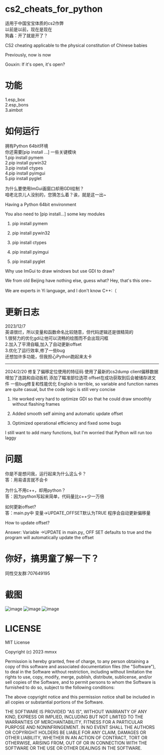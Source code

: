 # cs2_cheats_for_python
适用于中国宝宝体质的cs2作弊  
以前是以前，现在是现在  
狗鑫：开了就是开了？  

CS2 cheating applicable to the physical constitution of Chinese babies

Previously, now is now

Gouxin: If it's open, it's open?
# 功能
1.esp_box  
2.esp_bons  
3.aimbot  
# 如何运行
 拥有Python 64bit环境  
你还需要[pip install ...] 一些关键模块  
1.pip install pymem  
2.pip install pywin32  
3.pip install ctypes  
4.pip install pyimgui   
5.pip install pyglet  
  
为什么要使用ImGui画窗口却用GDI绘制？  
咱老北京儿人没别的，您猜怎么着？诶，就是这一出~  

Having a Python 64bit environment

You also need to [pip install...] some key modules

1. pip install pymem

2. pip install pywin32

3. pip install ctypes

4. pip install pyimgui

5. pip install pyglet



Why use ImGui to draw windows but use GDI to draw?

We from old Beijing have nothing else, guess what? Hey, that's this one~

We are experts in Yi language, and I don't know C++:（
# 更新日志
2023/12/7  
英语很烂，所以变量和函数命名比较随意，但代码逻辑还是很精简的  
1.很努力的优化gdi让他可以流畅的绘图而不会出现闪框  
2.加入了平滑自瞄,加入了自动更新offset  
3.优化了运行效率,修了一些bug  
还想加许多功能，但我担心Python跑起来太卡  
_____________________________________________
2024/2/20
修复了偏移定位使用的特征码
使用了最新的cs2dump client偏移数据
增加了连跳和自动扳机
添加了瞄准部位选项
offset在成功获取到后会被储存进文件
一些bug修复和性能优化
English is terrible, so variable and function names are quite casual, but the code logic is still very concise

1. He worked very hard to optimize GDI so that he could draw smoothly without flashing frames

2. Added smooth self aiming and automatic update offset

3. Optimized operational efficiency and fixed some bugs

I still want to add many functions, but I'm worried that Python will run too laggy
# 问题
你是不是想问我，运行起来为什么这么卡？  
答：用易语言就不会卡  

为什么不用c++，却用python？  
答：因为python写起来简单，代码量比c++少一万倍  

如何更新offset?  
答：main.py中 变量->UPDATE_OFFSET默认为TRUE 程序会自动更新偏移量  

How to update offset?

Answer: Variable ->UPDATE in main.py_ OFF SET defaults to true and the program will automatically update the offset
# 你好，搞男童了解一下？
同性交友群:707649195  
# 截图
![image](https://github.com/Retmon403/cs2_cheats_python/blob/main/3.gif)
![image](https://github.com/Retmon403/cs2_cheats_python/blob/main/4.png)
![image](https://github.com/Retmon403/cs2_cheats_python/blob/main/2.png)

# LICENSE
MIT License

Copyright (c) 2023 mmxx

Permission is hereby granted, free of charge, to any person obtaining a copy
of this software and associated documentation files (the "Software"), to deal
in the Software without restriction, including without limitation the rights
to use, copy, modify, merge, publish, distribute, sublicense, and/or sell
copies of the Software, and to permit persons to whom the Software is
furnished to do so, subject to the following conditions:

The above copyright notice and this permission notice shall be included in all
copies or substantial portions of the Software.

THE SOFTWARE IS PROVIDED "AS IS", WITHOUT WARRANTY OF ANY KIND, EXPRESS OR
IMPLIED, INCLUDING BUT NOT LIMITED TO THE WARRANTIES OF MERCHANTABILITY,
FITNESS FOR A PARTICULAR PURPOSE AND NONINFRINGEMENT. IN NO EVENT SHALL THE
AUTHORS OR COPYRIGHT HOLDERS BE LIABLE FOR ANY CLAIM, DAMAGES OR OTHER
LIABILITY, WHETHER IN AN ACTION OF CONTRACT, TORT OR OTHERWISE, ARISING FROM,
OUT OF OR IN CONNECTION WITH THE SOFTWARE OR THE USE OR OTHER DEALINGS IN THE
SOFTWARE.
